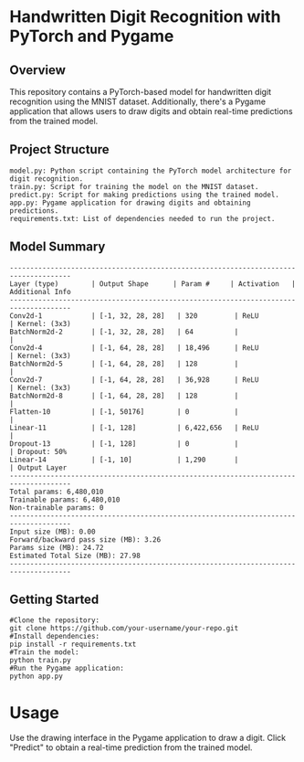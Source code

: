 
# Handwritten Digit Recognition with PyTorch and Pygame


## Overview
This repository contains a PyTorch-based model for handwritten digit recognition using the MNIST dataset. Additionally, there's a Pygame application that allows users to draw digits and obtain real-time predictions from the trained model.

## Project Structure
    model.py: Python script containing the PyTorch model architecture for digit recognition.
    train.py: Script for training the model on the MNIST dataset.
    predict.py: Script for making predictions using the trained model.
    app.py: Pygame application for drawing digits and obtaining predictions.
    requirements.txt: List of dependencies needed to run the project.

## Model Summary
```
-------------------------------------------------------------------------------------
Layer (type)        | Output Shape      | Param #     | Activation   | Additional Info
-------------------------------------------------------------------------------------
Conv2d-1            | [-1, 32, 28, 28]   | 320         | ReLU         | Kernel: (3x3)
BatchNorm2d-2       | [-1, 32, 28, 28]   | 64          |              | 
Conv2d-4            | [-1, 64, 28, 28]   | 18,496      | ReLU         | Kernel: (3x3)
BatchNorm2d-5       | [-1, 64, 28, 28]   | 128         |              | 
Conv2d-7            | [-1, 64, 28, 28]   | 36,928      | ReLU         | Kernel: (3x3)
BatchNorm2d-8       | [-1, 64, 28, 28]   | 128         |              | 
Flatten-10          | [-1, 50176]        | 0           |              | 
Linear-11           | [-1, 128]          | 6,422,656   | ReLU         | 
Dropout-13          | [-1, 128]          | 0           |              | Dropout: 50%
Linear-14           | [-1, 10]           | 1,290       |              | Output Layer
-------------------------------------------------------------------------------------
Total params: 6,480,010
Trainable params: 6,480,010
Non-trainable params: 0
-------------------------------------------------------------------------------------
Input size (MB): 0.00
Forward/backward pass size (MB): 3.26
Params size (MB): 24.72
Estimated Total Size (MB): 27.98
-------------------------------------------------------------------------------------
```

## Getting Started
```
#Clone the repository:
git clone https://github.com/your-username/your-repo.git
#Install dependencies:
pip install -r requirements.txt
#Train the model:
python train.py
#Run the Pygame application:
python app.py
```

# Usage
Use the drawing interface in the Pygame application to draw a digit.
Click "Predict" to obtain a real-time prediction from the trained model.